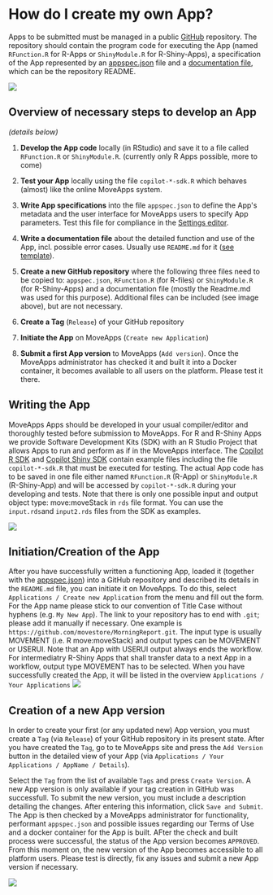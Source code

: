 # How do I create my own App?

Apps to be submitted must be managed in a public [GitHub](https://github.com) repository. The repository should contain the program code for executing the App (named `RFunction.R` for R-Apps or `ShinyModule.R` for R-Shiny-Apps), a specification of the App represented by an [appspec.json](appspec.md) file and a [documentation file](files/README_template.md), which can be the repository README.

![](../files/Appdevel_github.png)


## Overview of necessary steps to develop an App
*(details below)*

1. **Develop the App code** locally (in RStudio) and save it to a file called `RFunction.R` or `ShinyModule.R`. (currently only R Apps possible, more to come)

2. **Test your App** locally using the file `copilot-*-sdk.R` which behaves (almost) like the online MoveApps system.

3. **Write App specifications** into the file `appspec.json` to define the App's metadata and the user interface for MoveApps users to specify App parameters. Test this file for compliance in the [Settings editor](https://www.moveapps.org/apps/settingseditor ':ignore').

4. **Write a documentation file** about the detailed function and use of the App, incl. possible error cases. Usually use `README.md` for it ([see template](files/README_template.md)).

5. **Create a new GitHub repository** where the following three files need to be copied to: `appspec.json`, `RFunction.R` (for R-files) or `ShinyModule.R` (for R-Shiny-Apps) and a documentation file (mostly the Readme.md was used for this purpose). Additional files can be included (see image above), but are not necessary.

6. **Create a Tag** (`Release`) of your GitHub repository

7. **Initiate the App** on MoveApps (`Create new Application`)

8. **Submit a first App version** to MoveApps (`Add version`). Once the MoveApps administrator has checked it and built it into a Docker container, it becomes available to all users on the platform. Please test it there.


## Writing the App
MoveApps Apps should be developed in your usual compiler/editor and thoroughly tested before submission to MoveApps. For R and R-Shiny Apps we provide Software Development Kits (SDK) with an R Studio Project that allows Apps to run and perform as if in the MoveApps interface. The [Copilot R SDK](copilot-r-sdk.md) and [Copilot Shiny SDK](copilot-shiny-sdk.md) contain example files including the file `copilot-*-sdk.R` that must be executed for testing. The actual App code has to be saved in one file either named `RFunction.R` (R-App) or `ShinyModule.R` (R-Shiny-App) and will be accessed by `copilot-*-sdk.R` during your developing and tests. Note that there is only one possible input and output object type: move:moveStack in `rds` file format. You can use the `input.rds`and `input2.rds` files from the SDK as examples.

![](../files/Appdevel_rstudio.png)

## Initiation/Creation of the App
After you have successfully written a functioning App, loaded it (together with the [appspec.json](appspec.md)) into a GitHub repository and described its details in the `README.md` file, you can initiate it on MoveApps. To do this, select `Applications / Create new Application` from the menu and fill out the form. For the App name please stick to our convention of Title Case without hyphens (e.g. `My New App`). The link to your repository has to end with `.git`; please add it manually if necessary. One example is `https://github.com/movestore/MorningReport.git`. The input type is usually MOVEMENT (i.e. R move:moveStack) and output types can be MOVEMENT or USERUI. Note that an App with USERUI output always ends the workflow. For intermediatry R-Shiny Apps that shall transfer data to a next App in a workflow, output type MOVEMENT has to be selected. When you have successfully created the App, it will be listed in the overview `Applications / Your Applications`
![](../files/Appdevel_createNewApp.png)

## Creation of a new App version
In order to create your first (or any updated new) App version, you must create a `Tag` (via `Release`) of your GitHub repository in its present state. After you have created the `Tag`, go to te MoveApps site and press the `Add Version` button in the detailed view of your App (via `Applications / Your Applications / AppName / Details`).

Select the `Tag` from the list of available `Tags` and press `Create Version`. A new App version is only available if your tag creation in GitHub was successfull. To submit the new version, you must include a description detailing the changes. After entering this information, click `Save and Submit`. The App is then checked by a MoveApps administrator for functionality, performant `appspec.json` and possible issues regarding our Terms of Use and a docker container for the App is built.  AFter the check and built process were successful, the status of the App version becomes `APPROVED`. From this moment on, the new version of the App becomes accessible to all platform users. Please test is directly, fix any issues and submit a new App version if necessary.

![](../files/Appdevel_createNewAppVersion.png)
